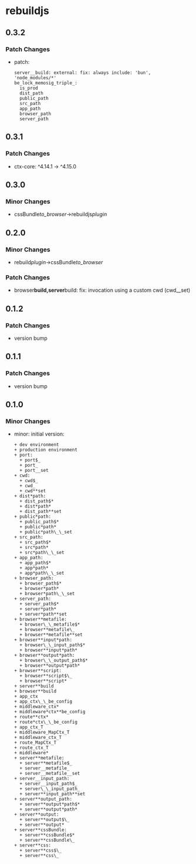 # rebuildjs

## 0.3.2

### Patch Changes

- patch:

      server__build: external: fix: always include: 'bun', 'node_modules/*'
      be_lock_memosig_triple_:
      	is_prod
      	dist_path
      	public_path
      	src_path
      	app_path
      	browser_path
      	server_path

## 0.3.1

### Patch Changes

- ctx-core: ^4.14.1 -> ^4.15.0

## 0.3.0

### Minor Changes

- cssBundle*to_browser*→rebuildjs*plugin*

## 0.2.0

### Minor Changes

- rebuild*plugin*→cssBundle*to_browser*

### Patch Changes

- browser**build,server**build: fix: invocation using a custom cwd (cwd\_\_set)

## 0.1.2

### Patch Changes

- version bump

## 0.1.1

### Patch Changes

- version bump

## 0.1.0

### Minor Changes

- minor: initial version:

      + dev environment
      + production environment
      + port:
      	+ port$_
      	+ port_
      	+ port__set
      + cwd:
      	+ cwd$_
      	+ cwd_
      	+ cwd**set
      + dist*path:
      	+ dist_path$*
      	+ dist*path*
      	+ dist_path**set
      + public*path:
      	+ public_path$*
      	+ public*path*
      	+ public*path\_\_set
      + src_path:
      	+ src_path$*
      	+ src*path*
      	+ src*path\_\_set
      + app_path:
      	+ app_path$*
      	+ app*path*
      	+ app*path\_\_set
      + browser_path:
      	+ browser_path$*
      	+ browser*path*
      	+ browser*path\_\_set
      + server_path:
      	+ server_path$*
      	+ server*path*
      	+ server*path**set
      + browser**metafile:
      	+ browser\_\_metafile$*
      	+ browser**metafile\_
      	+ browser**metafile**set
      + browser**input*path:
      	+ browser\_\_input_path$*
      	+ browser**input*path*
      + browser**output*path:
      	+ browser\_\_output_path$*
      	+ browser**output*path*
      + browser**script:
      	+ browser**script$\_
      	+ browser**script*
      + server**build
      + browser**build
      + app_ctx
      + app_ctx\_\_be_config
      + middleware_ctx*
      + middleware*ctx**be_config
      + route**ctx*
      + route*ctx\_\_be_config
      + app_ctx_T
      + middleware_MapCtx_T
      + middleware_ctx_T
      + route_MapCtx_T
      + route_ctx_T
      + middleware*
      + server**metafile:
        + server**metafile$_
      	+ server__metafile_
      	+ server__metafile__set
      + server__input_path:
      	+ server__input_path$_
      	+ server\_\_input_path_
      	+ server**input_path**set
      + server**output_path:
      	+ server**output*path$*
      	+ server**output*path*
      + server**output:
      	+ server**output$\_
      	+ server**output*
      + server**cssBundle:
      	+ server**cssBundle$*
      	+ server**cssBundle\_
      + server**css:
      	+ server**css$\_
      	+ server**css\_
